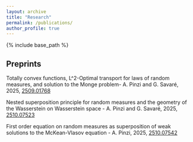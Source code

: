 ```yaml
---
layout: archive
title: "Research"
permalink: /publications/
author_profile: true
---
```


{% include base_path %}

## Preprints
Totally convex functions, 
L^2-Optimal transport for laws of random measures, and solution to the Monge problem- A. Pinzi and G. Savaré, 2025, [2509.01768](https://arxiv.org/abs/2509.01768)

Nested superposition principle for  random measures and the geometry of the Wasserstein on Wasserstein space - A. Pinzi and G. Savaré, 2025, [2510.07523](https://arxiv.org/abs/2510.07523)

First order equation on random measures as superposition of weak solutions to the McKean-Vlasov equation - A. Pinzi, 2025, [2510.07542](https://arxiv.org/abs/2510.07542)
